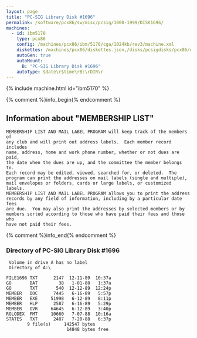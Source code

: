 ```yaml
---
layout: page
title: "PC-SIG Library Disk #1696"
permalink: /software/pcx86/sw/misc/pcsig/1000-1999/DISK1696/
machines:
  - id: ibm5170
    type: pcx86
    config: /machines/pcx86/ibm/5170/cga/1024kb/rev3/machine.xml
    diskettes: /machines/pcx86/diskettes.json,/disks/pcsigdisks/pcx86/diskettes.json
    autoGen: true
    autoMount:
      B: "PC-SIG Library Disk #1696"
    autoType: $date\r$time\rB:\rDIR\r
---
```


{% include machine.html id="ibm5170" %}

{% comment %}info_begin{% endcomment %}

## Information about "MEMBERSHIP LIST"

    MEMBERSHIP LIST AND MAIL LABEL PROGRAM will keep track of the members of
    any club and will print out address labels.  Each member record
    includes
    name, address, home and work phone number, whether or not dues are paid,
    the date when the dues are up, and the committee the member belongs to.
    Each record may be edited, viewed, searched for, or deleted.  The
    program can print the addresses on mail labels (single and multiple),
    mail envelopes or folders, cards or large labels, or customized labels.
    MEMBERSHIP LIST AND MAIL LABEL PROGRAM allows you to print the address
    records by any field of information, including by a particular date fees
    are due.  You may also print the addresses by selected members or by
    members sorted according to those who have paid their fees and those who
    have not paid their fees.
{% comment %}info_end{% endcomment %}


### Directory of PC-SIG Library Disk #1696

     Volume in drive A has no label
     Directory of A:\

    FILE1696 TXT      2147  12-11-89  10:37a
    GO       BAT        38   1-01-80   1:37a
    GO       TXT       540  12-12-89  12:24p
    MEMBER   DOC      7445   6-16-89   5:57p
    MEMBER   EXE     51998   6-12-89   8:11p
    MEMBER   HLP      2587   6-16-89   5:29p
    MEMBER   OVR     64645   6-12-89   3:40p
    ROLODEX  FMT     10660   7-07-88  10:16a
    STATES   TXT      2487   7-20-88   6:37p
            9 file(s)     142547 bytes
                           14848 bytes free
